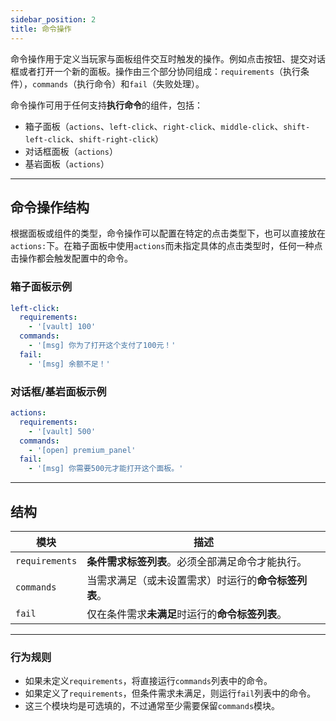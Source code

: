 ```yaml
---
sidebar_position: 2
title: 命令操作
---
```


命令操作用于定义当玩家与面板组件交互时触发的操作。例如点击按钮、提交对话框或者打开一个新的面板。操作由三个部分协同组成：`requirements`（执行条件），`commands`（执行命令）和`fail`（失败处理）。

命令操作可用于任何支持**执行命令**的组件，包括：

- 箱子面板（`actions`、`left-click`、`right-click`、`middle-click`、`shift-left-click`、`shift-right-click`）
- 对话框面板（`actions`）
- 基岩面板（`actions`）

------

## 命令操作结构

根据面板或组件的类型，命令操作可以配置在特定的点击类型下，也可以直接放在`actions:`下。在箱子面板中使用`actions`而未指定具体的点击类型时，任何一种点击操作都会触发配置中的命令。

### 箱子面板示例

```yaml
left-click:
  requirements:
    - '[vault] 100'
  commands:
    - '[msg] 你为了打开这个支付了100元！'
  fail:
    - '[msg] 余额不足！'
```

### 对话框/基岩面板示例

```yaml
actions:
  requirements:
    - '[vault] 500'
  commands:
    - '[open] premium_panel'
  fail:
    - '[msg] 你需要500元才能打开这个面板。'
```

------

## 结构

| 模块           | 描述                                                 |
| -------------- | ---------------------------------------------------- |
| `requirements` | **条件需求标签列表**。必须全部满足命令才能执行。     |
| `commands`     | 当需求满足（或未设置需求）时运行的**命令标签列表**。 |
| `fail`         | 仅在条件需求**未满足**时运行的**命令标签列表**。     |

------

### 行为规则

- 如果未定义`requirements`，将直接运行`commands`列表中的命令。
- 如果定义了`requirements`，但条件需求未满足，则运行`fail`列表中的命令。
- 这三个模块均是可选填的，不过通常至少需要保留`commands`模块。